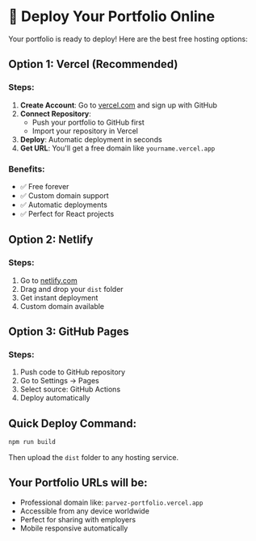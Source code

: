 # 🚀 Deploy Your Portfolio Online

Your portfolio is ready to deploy! Here are the best free hosting options:

## Option 1: Vercel (Recommended)

### Steps:
1. **Create Account**: Go to [vercel.com](https://vercel.com) and sign up with GitHub
2. **Connect Repository**: 
   - Push your portfolio to GitHub first
   - Import your repository in Vercel
3. **Deploy**: Automatic deployment in seconds
4. **Get URL**: You'll get a free domain like `yourname.vercel.app`

### Benefits:
- ✅ Free forever
- ✅ Custom domain support
- ✅ Automatic deployments
- ✅ Perfect for React projects

## Option 2: Netlify

### Steps:
1. Go to [netlify.com](https://netlify.com)
2. Drag and drop your `dist` folder
3. Get instant deployment
4. Custom domain available

## Option 3: GitHub Pages

### Steps:
1. Push code to GitHub repository
2. Go to Settings → Pages
3. Select source: GitHub Actions
4. Deploy automatically

## Quick Deploy Command:
```bash
npm run build
```
Then upload the `dist` folder to any hosting service.

## Your Portfolio URLs will be:
- Professional domain like: `parvez-portfolio.vercel.app`
- Accessible from any device worldwide
- Perfect for sharing with employers
- Mobile responsive automatically
```
